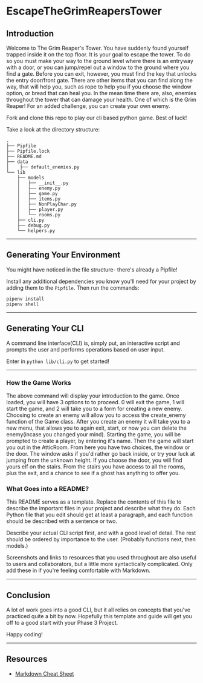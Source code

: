 # EscapeTheGrimReapersTower

## Introduction

Welcome to The Grim Reaper's Tower. You have suddenly found yourself trapped inside it on the top floor. It is your goal to escape the tower. To do so you must make your way to the ground level where there is an entryway with a door, or you can jump/repel out a window to the ground where you find a gate. Before you can exit, however, you must find the key that unlocks the entry door/front gate. 
There are other items that you can find along the way, that will help you, such as rope to help you if you choose the window option, or bread that can heal you.
In the mean time there are, also, enemies throughout the tower that can damage your health. One of which is the Grim Reaper! For an added challenge, you can create your own enemy.

Fork and clone this repo to play our cli based python game. Best of luck!

Take a look at the directory structure:

```console
.
├── Pipfile
├── Pipfile.lock
├── README.md
├── data
│    ├── default_enemies.py
└── lib
    ├── models
    │   ├── __init__.py
    │   ├── enemy.py
    │   ├── game.py
    │   ├── items.py
    │   ├── NonPlayChar.py
    │   ├── player.py
    │   └── rooms.py
    ├── cli.py
    ├── debug.py
    └── helpers.py
```



---

## Generating Your Environment

You might have noticed in the file structure- there's already a Pipfile!

Install any additional dependencies you know you'll need for your project by
adding them to the `Pipfile`. Then run the commands:

```console
pipenv install
pipenv shell
```

---

## Generating Your CLI

A command line interface(CLI) is, simply put, an interactive script and prompts the user and performs operations based on user input.

Enter in `python lib/cli.py` to get started!


---
### How the Game Works

The above command will display your introduction to the game. Once loaded, you will have 3 options to to proceed. 0 will exit the game, 1 will start the game, and 2 will take you to a form for creating a new enemy.
Choosing to create an enemy will allow you to access the create_enemy function of the Game class. After you create an enemy it will take you to a new menu, that allows you to again exit, start, or now you can delete the enemy(incase you changed your mind).
Starting the game, you will be prompted to create a player, by entering it's name. Then the game will start you out in the AtticRoom. From here you have two choices, the window or the door. The window asks if you'd rather go back inside, or try your luck at jumping from the unknown height.
If you choose the door, you will find yours elf on the stairs. From the stairs you have access to all the rooms, plus the exit, and a chance to see if a ghost has anything to offer you.

### What Goes into a README?

This README serves as a template. Replace the contents of this file to describe
the important files in your project and describe what they do. Each Python file
that you edit should get at least a paragraph, and each function should be
described with a sentence or two.

Describe your actual CLI script first, and with a good level of detail. The rest
should be ordered by importance to the user. (Probably functions next, then
models.)

Screenshots and links to resources that you used throughout are also useful to
users and collaborators, but a little more syntactically complicated. Only add
these in if you're feeling comfortable with Markdown.

---

## Conclusion

A lot of work goes into a good CLI, but it all relies on concepts that you've
practiced quite a bit by now. Hopefully this template and guide will get you off
to a good start with your Phase 3 Project.

Happy coding!

---

## Resources

- [Markdown Cheat Sheet](https://www.markdownguide.org/cheat-sheet/)
